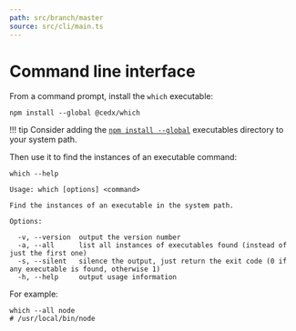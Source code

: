 ```yaml
---
path: src/branch/master
source: src/cli/main.ts
---
```


# Command line interface
From a command prompt, install the `which` executable:

```shell
npm install --global @cedx/which
```

!!! tip
    Consider adding the [`npm install --global`](https://docs.npmjs.com/files/folders) executables directory to your system path.

Then use it to find the instances of an executable command:

```shell
which --help

Usage: which [options] <command>

Find the instances of an executable in the system path.

Options:

  -v, --version  output the version number
  -a, --all      list all instances of executables found (instead of just the first one)
  -s, --silent   silence the output, just return the exit code (0 if any executable is found, otherwise 1)
  -h, --help     output usage information
```

For example:

```shell
which --all node
# /usr/local/bin/node
```
